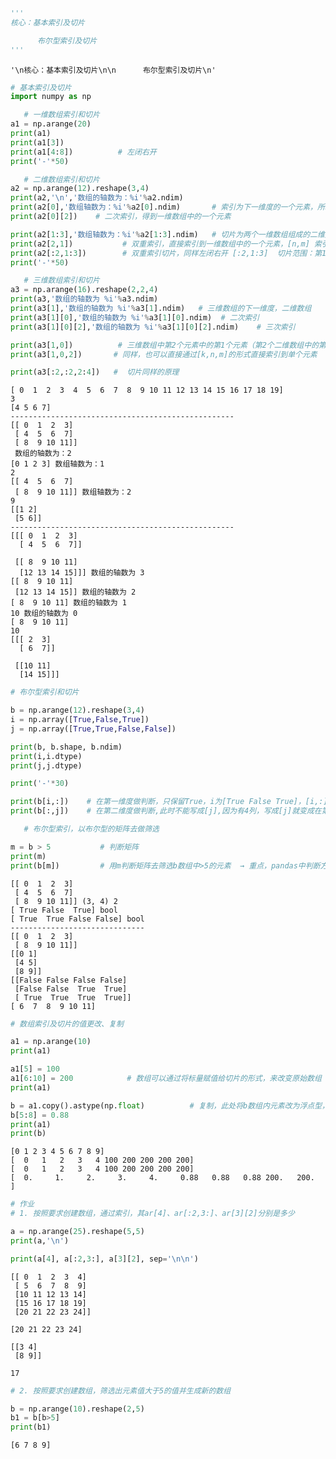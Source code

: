 ```python
'''
核心：基本索引及切片

      布尔型索引及切片
'''
```




    '\n核心：基本索引及切片\n\n      布尔型索引及切片\n'




```python
# 基本索引及切片
import numpy as np

   # 一维数组索引和切片
a1 = np.arange(20)
print(a1)
print(a1[3])
print(a1[4:8])          # 左闭右开
print('-'*50)

   # 二维数组索引和切片
a2 = np.arange(12).reshape(3,4)
print(a2,'\n','数组的轴数为：%i'%a2.ndim)
print(a2[0],'数组轴数为：%i'%a2[0].ndim)       # 索引为下一维度的一个元素，所以是一维数组
print(a2[0][2])    # 二次索引，得到一维数组中的一个元素

print(a2[1:3],'数组轴数为：%i'%a2[1:3].ndim)   # 切片为两个一维数组组成的二维数组
print(a2[2,1])           # 双重索引，直接索引到一维数组中的一个元素，[n,m] 索引到n+1行m+1列
print(a2[:2,1:3])        # 双重索引切片，同样左闭右开 [:2,1:3]  切片范围：第1到2行中的第2到3列
print('-'*50)

   # 三维数组索引和切片
a3 = np.arange(16).reshape(2,2,4)
print(a3,'数组的轴数为 %i'%a3.ndim)
print(a3[1],'数组的轴数为 %i'%a3[1].ndim)   # 三维数组的下一维度，二维数组
print(a3[1][0],'数组的轴数为 %i'%a3[1][0].ndim)  # 二次索引
print(a3[1][0][2],'数组的轴数为 %i'%a3[1][0][2].ndim)    # 三次索引

print(a3[1,0])          # 三维数组中第2个元素中的第1个元素（第2个二维数组中的第1个一维数组）
print(a3[1,0,2])       # 同样，也可以直接通过[k,n,m]的形式直接索引到单个元素

print(a3[:2,:2,2:4])   #  切片同样的原理
```

    [ 0  1  2  3  4  5  6  7  8  9 10 11 12 13 14 15 16 17 18 19]
    3
    [4 5 6 7]
    --------------------------------------------------
    [[ 0  1  2  3]
     [ 4  5  6  7]
     [ 8  9 10 11]] 
     数组的轴数为：2
    [0 1 2 3] 数组轴数为：1
    2
    [[ 4  5  6  7]
     [ 8  9 10 11]] 数组轴数为：2
    9
    [[1 2]
     [5 6]]
    --------------------------------------------------
    [[[ 0  1  2  3]
      [ 4  5  6  7]]
    
     [[ 8  9 10 11]
      [12 13 14 15]]] 数组的轴数为 3
    [[ 8  9 10 11]
     [12 13 14 15]] 数组的轴数为 2
    [ 8  9 10 11] 数组的轴数为 1
    10 数组的轴数为 0
    [ 8  9 10 11]
    10
    [[[ 2  3]
      [ 6  7]]
    
     [[10 11]
      [14 15]]]
    


```python
# 布尔型索引和切片

b = np.arange(12).reshape(3,4)
i = np.array([True,False,True])
j = np.array([True,True,False,False])

print(b, b.shape, b.ndim)
print(i,i.dtype)
print(j,j.dtype)

print('-'*30)

print(b[i,:])    # 在第一维度做判断，只保留True，i为[True False True]，[i,:]对应到行（同[i]），第一和第三行为True，因此只打印这两行
print(b[:,j])    # 在第二维度做判断,此时不能写成[j],因为有4列，写成[j]就变成在第一维度了。第一和第二列为True，因此只打印了这两列

   # 布尔型索引，以布尔型的矩阵去做筛选

m = b > 5           # 判断矩阵
print(m)    
print(b[m])         # 用m判断矩阵去筛选b数组中>5的元素  → 重点，pandas中判断方式原理来源于此
```

    [[ 0  1  2  3]
     [ 4  5  6  7]
     [ 8  9 10 11]] (3, 4) 2
    [ True False  True] bool
    [ True  True False False] bool
    ------------------------------
    [[ 0  1  2  3]
     [ 8  9 10 11]]
    [[0 1]
     [4 5]
     [8 9]]
    [[False False False False]
     [False False  True  True]
     [ True  True  True  True]]
    [ 6  7  8  9 10 11]
    


```python
# 数组索引及切片的值更改、复制

a1 = np.arange(10)
print(a1)

a1[5] = 100
a1[6:10] = 200            # 数组可以通过将标量赋值给切片的形式，来改变原始数组
print(a1)

b = a1.copy().astype(np.float)          # 复制，此处将b数组内元素改为浮点型，否则下面赋值只能取整数部分。
b[5:8] = 0.88
print(a1)
print(b)
```

    [0 1 2 3 4 5 6 7 8 9]
    [  0   1   2   3   4 100 200 200 200 200]
    [  0   1   2   3   4 100 200 200 200 200]
    [  0.     1.     2.     3.     4.     0.88   0.88   0.88 200.   200.  ]
    


```python
# 作业
# 1. 按照要求创建数组，通过索引，其ar[4]、ar[:2,3:]、ar[3][2]分别是多少

a = np.arange(25).reshape(5,5)
print(a,'\n')

print(a[4], a[:2,3:], a[3][2], sep='\n\n')

```

    [[ 0  1  2  3  4]
     [ 5  6  7  8  9]
     [10 11 12 13 14]
     [15 16 17 18 19]
     [20 21 22 23 24]] 
    
    [20 21 22 23 24]
    
    [[3 4]
     [8 9]]
    
    17
    


```python
# 2. 按照要求创建数组，筛选出元素值大于5的值并生成新的数组

b = np.arange(10).reshape(2,5)
b1 = b[b>5]
print(b1)
```

    [6 7 8 9]
    
